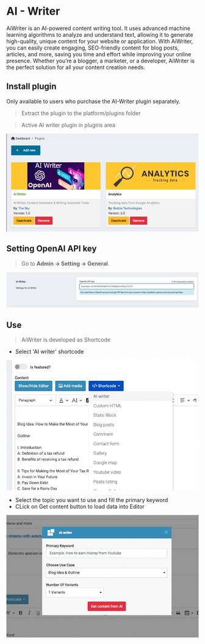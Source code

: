 # AI - Writer

AiWriter is an AI-powered content writing tool. It uses advanced machine learning algorithms to analyze and understand text, allowing it to generate high-quality, unique content for your website or application. With AiWriter, you can easily create engaging, SEO-friendly content for blog posts, articles, and more, saving you time and effort while improving your online presence. Whether you’re a blogger, a marketer, or a developer, AiWriter is the perfect solution for all your content creation needs.

## Install plugin
Only available to users who purchase the AI-Writer plugin separately.

> Extract the plugin to the platform/plugins folder

> Active AI writer plugin in plugins area

![install-plugin](_images/ai-writer/install-plugin.png)

## Setting OpenAI API key
> Go to __Admin -> Setting -> General__.

![setting-api-key](_images/ai-writer/setting-api-key.png)


## Use

> AiWriter is developed as Shortcode

- Select 'AI writer' shortcode

![shortcode](_images/ai-writer/shortcode1.png)

- Select the topic you want to use and fill the primary keyword
- CLick on Get content button to load data into Editor 

![shortcode](_images/ai-writer/shortcode2.png)